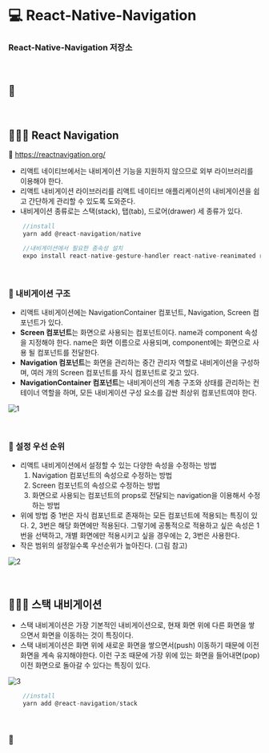# 💻 React-Native-Navigation
### React-Native-Navigation 저장소

<br />

## 🎥

<br />

## 👨🏻‍💻 React Navigation
🔖 https://reactnavigation.org/

- 리액트 네이티브에서는 내비게이션 기능을 지원하지 않으므로 외부 라이브러리를 이용해야 한다.
- 리액트 내비게이션 라이브러리를 리액트 네이티브 애플리케이션의 내비게이션을 쉽고 간단하게 관리할 수 있도록 도와준다.
- 내비게이션 종류로는 스택(stack), 탭(tab), 드로어(drawer) 세 종류가 있다.

```javascript
    //install
    yarn add @react-navigation/native

    //내비게이션에서 필요한 종속성 설치
    expo install react-native-gesture-handler react-native-reanimated react-native-screens react-native-safe-area-context @react-native-community/masked-view
```
<br />

### 🏃 내비게이션 구조

- 리액트 내비게이션에는 NavigationContainer 컴포넌트, Navigation, Screen 컴포넌트가 있다.
- **Screen 컴포넌트**는 화면으로 사용되는 컴포넌트이다. name과 component 속성을 지정해야 한다. name은 화면 이름으로 사용되며, component에는 화면으로 사용 될 컴포넌트를 전달한다.
- **Navigation 컴포넌트**는 화면을 관리하는 중간 관리자 역할로 내비게이션을 구성하며, 여러 개의 Screen 컴포넌트를 자식 컴포넌트로 갖고 있다.
- **NavigationContainer 컴포넌트**는 내비게이션의 계층 구조와 상태를 관리하는 컨테이너 역할을 하며, 모든 내비게이션 구성 요소를 감싼 최상위 컴포넌트여야 한다.

![1](https://user-images.githubusercontent.com/64779472/113977703-f1ccd900-987d-11eb-9cb0-5b3acca8302d.PNG)

<br />

### 🏃 설정 우선 순위

- 리액트 내비게이션에서 설정할 수 있는 다양한 속성을 수정하는 방법
    1. Navigation 컴포넌트의 속성으로 수정하는 방법
    2. Screen 컴포넌트의 속성으로 수정하는 방법
    3. 화면으로 사용되는 컴포넌트의 props로 전달되는 navigation을 이용해서 수정하는 방법
- 위에 방법 중 1번은 자식 컴포넌트로 존재하는 모든 컴포넌트에 적용되는 특징이 있다. 2, 3번은 해당 화면에만 적용된다. 그렇기에 공통적으로 적용하고 싶은 속성은 1번을 선택하고, 개별 화면에만 적용시키고 싶을 경우에는 2, 3번은 사용한다.
- 작은 범위의 설정일수록 우선순위가 높아진다. (그림 참고)

![2](https://user-images.githubusercontent.com/64779472/113978202-9cdd9280-987e-11eb-89ca-b02a1b1dcb7c.PNG)

<br />


## 👨🏻‍💻 스택 내비게이션
- 스택 내비게이션은 가장 기본적인 내비게이션으로, 현재 화면 위에 다른 화면을 쌓으면서 화면을 이동하는 것이 특징이다.
- 스택 내비게이션은 화면 위에 새로운 화면을 쌓으면서(push) 이동하기 때문에 이전 화면을 계속 유지해야한다. 이런 구조 때문에 가장 위에 있는 화면을 들어내면(pop) 이전 화면으로 돌아갈 수 있다는 특징이 있다.

![3](https://user-images.githubusercontent.com/64779472/113979463-38233780-9880-11eb-9c9f-6b665bbe6442.PNG)

```javascript
    //install
    yarn add @react-navigation/stack
```

<br />


### 🏃 
```javascript
    
```

<br />
